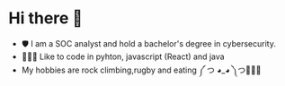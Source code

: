 # Hi there 👋
- 🛡️ I am a SOC analyst and hold a bachelor's degree in cybersecurity. 
- 👨🏻‍💻 Like to code in pyhton, javascript (React) and java
- My hobbies are rock climbing,rugby and eating ༼ つ ◕_◕ ༽つ🍰🍔🍕


<!--
**KhaledQasim/KhaledQasim** is a ✨ _special_ ✨ repository because its `README.md` (this file) appears on your GitHub profile.

Here are some ideas to get you started:

- 🔭 I’m currently working on ...
- 🌱 I’m currently learning ...
- 👯 I’m looking to collaborate on ...
- 🤔 I’m looking for help with ...
- 💬 Ask me about ...
- 📫 How to reach me: ...
- 😄 Pronouns: ...
- ⚡ Fun fact: ...
-->
